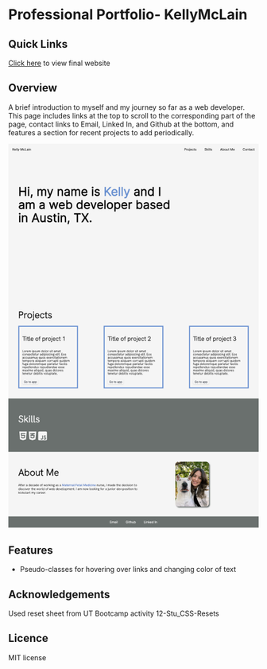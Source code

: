 # Professional Portfolio- KellyMcLain

## Quick Links

[Click here](https://github.com/Rucatues/Professional-Portfolio-Kelly-McLain) to view final website

## Overview

A brief introduction to myself and my journey so far as a web developer. This page includes links at the top to scroll to the corresponding part of the page, contact links to Email, Linked In, and Github at the bottom, and features a section for recent projects to add periodically.

![Screenshot of site](assets/images/Screencapture.png)

## Features

- Pseudo-classes for hovering over links and changing color of text

## Acknowledgements

Used reset sheet from UT Bootcamp activity 12-Stu_CSS-Resets

## Licence

MIT license

